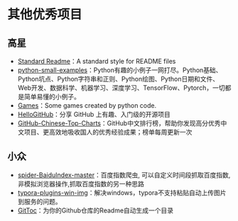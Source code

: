 # 其他优秀项目

## 高星

* [Standard Readme](https://github.com/RichardLitt/standard-readme)：A standard style for README files
* [python-small-examples](https://github.com/jackzhenguo/python-small-examples)：Python有趣的小例子一网打尽。Python基础、Python坑点、Python字符串和正则、Python绘图、Python日期和文件、Web开发、数据科学、机器学习、深度学习、TensorFlow、Pytorch，一切都是简单易懂的小例子。
* [Games](https://github.com/CharlesPikachu/Games)：Some games created by python code.
* [HelloGitHub](https://github.com/521xueweihan/HelloGitHub)：分享 GitHub 上有趣、入门级的开源项目
* [GitHub-Chinese-Top-Charts](https://github.com/kon9chunkit/GitHub-Chinese-Top-Charts)：GitHub中文排行榜，帮助你发现高分优秀中文项目、更高效地吸收国人的优秀经验成果；榜单每周更新一次

## 小众

* [spider-BaiduIndex-master](https://github.com/longxiaofei/spider-BaiduIndex/tree/master)：百度指数爬虫, 可以自定义时间段抓取百度指数,非模拟浏览器操作,抓取百度指数的另一种思路
* [typora-plugins-win-img](https://github.com/Thobian/typora-plugins-win-img)：解决windows，typora不支持粘贴自动上传图片到服务的问题。
* [GitToc](https://github.com/Holy-Shine/GitToc/blob/master/README_CN.md)：为你的Github仓库的Readme自动生成一个目录

